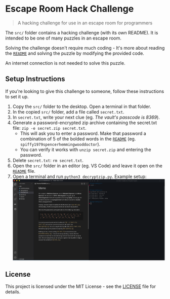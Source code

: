 # Escape Room Hack Challenge

> A hacking challenge for use in an escape room for programmers

The `src/` folder contains a hacking challenge (with its own README). It is intended to be one of many puzzles in an escape room.

Solving the challenge doesn't require much coding - It's more about reading the [`README`](./src/README.md) and solving the puzzle by modifying the provided code.

An internet connection is not needed to solve this puzzle.

## Setup Instructions

If you're looking to give this challenge to someone, follow these instructions to set it up.

1. Copy the `src/` folder to the desktop. Open a terminal in that folder.
2. In the copied `src/` folder, add a file called `secret.txt`.
3. In `secret.txt`, write your next clue (eg. _The vault's passcode is 8369_).
4. Generate a password-encrypted zip archive containing the secret.txt file: `zip -e secret.zip secret.txt`.
    - This will ask you to enter a password. Make that password a combination of 5 of the bolded words in the [`README`](./src/README.md) (eg. `spiffy1979spencerhemmingwooddoctor`).
    - You can verify it works with `unzip secret.zip` and entering the password.
5. Delete `secret.txt`: `rm secret.txt`.
6. Open the `src/` folder in an editor (eg. VS Code) and leave it open on the [`README`](./src/README.md) file.
7. Open a terminal and run `python3 decryptzip.py`.
    Example setup:
    ![Example setup screenshot](./assets/setup_screenshot.png)

## License

This project is licensed under the MIT License - see the [LICENSE](./LICENSE) file for details.
